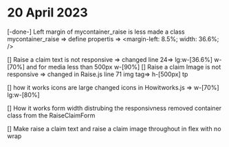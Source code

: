 # 20 April 2023

[-done-] Left margin of mycontainer_raise is less
made a class mycontainer_raise => define propertis => <margin-left: 8.5%; width: 36.6%; />

[] Raise a claim text is not responsive
=> changed line 24=> lg:w-[36.6%] w-[70%] and for media less than 500px  w-[90%] 
[] Raise a claim Image is not responsive
=> changed in Raise.js line 71 img tag=> h-[500px] tp <h-70vh> 

[] how it works icons are large
 changed icons in Howitworks.js => w-[70%] lg:w-[80%] 

 [] How it works form width distrubing the responsivness
 removed container class from the RaiseClaimForm

 [] Make raise a claim text and raise a claim image throughout in flex with no wrap

 

